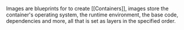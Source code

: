 Images are blueprints for to create [[Containers]], images store the container's operating system, the runtime environment, the base code, dependencies and more, all that is set as layers in the specified order.
